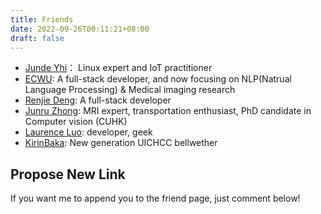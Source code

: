 ```yaml
---
title: Friends
date: 2022-09-26T00:11:21+08:00
draft: false
---
```


- [Junde Yhi](https://yhi.moe)： Linux expert and IoT practitioner
- [ECWU](https://ecwuuuuu.com/): A full-stack developer, and now focusing on NLP(Natrual Language Processing) & Medical imaging research
- [Renjie Deng](https://www.drjchn.com/): A full-stack developer
- [Junru Zhong](https://junru.dev/): MRI expert, transportation enthusiast, PhD candidate in Computer vision (CUHK)
- [Laurence Luo](https://www.lzc.app/): developer, geek
- [KirinBaka](https://9baka.moe): New generation UICHCC bellwether



## Propose New Link

If you want me to append you to the friend page, just comment below!
